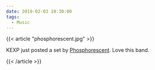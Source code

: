 ```yaml
---
date: 2019-02-03 10:30:00
tags:
  - Music
---
```


{{< article "phosphorescent.jpg" >}}

KEXP just posted a set by [Phosphorescent](https://www.youtube.com/watch?v=_IRUtC_fu_s). Love this band.

{{< /article >}}
